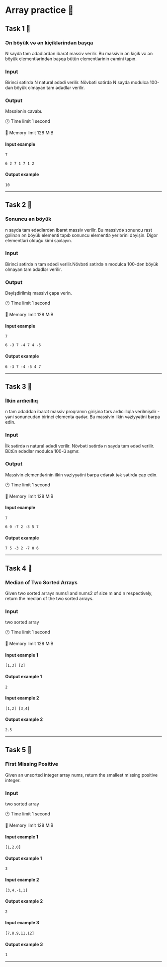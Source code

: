 # Array practice 🧠

## Task 1 🎯

### Ən böyük və ən kiçiklərindən başqa
N sayda tam ədədlərdən ibarət massiv verilir. Bu massivin ən kiçik və ən böyük elementlərindən başqa bütün elementlərinin cəmini tapın.

### Input
Birinci sətirdə N natural ədədi verilir. Növbəti sətirdə N sayda modulca 100-dən böyük olmayan tam ədədlər verilir.

### Output
Məsələnin cavabı.

:clock2: Time limit 1 second

:floppy_disk: Memory limit 128 MiB

#### Input example 

    7
    
    6 2 7 1 7 1 2

#### Output example 

    10
    
---

## Task 2 🎯

### Sonuncu ən böyük
n sayda tam ədədlərdən ibarət massiv verilir. Bu massivdə sonuncu rast gəlinən ən böyük elementi tapıb sonuncu elementlə yerlərini dəyişin. Digər elementləri olduğu kimi saxlayın.

### Input
Birinci sətirdə n tam ədədi verilir.Növbəti sətirdə n modulca 100-dən böyük olmayan tam ədədlər verilir.

### Output
Dəyişdirilmiş massivi çapa verin.

:clock2: Time limit 1 second

:floppy_disk: Memory limit 128 MiB

#### Input example 

    7
    
    6 -3 7 -4 7 4 -5
    
#### Output example 

    6 -3 7 -4 -5 4 7
---

## Task 3 🎯

### İlkin ardıcıllıq
n tam ədəddən ibarət massiv proqramın girişinə tərs ardıcıllıqla verilmişdir - yəni sonuncudan birinci elementə qədər. Bu massivin ilkin vəziyyətini bərpa edin.

### Input
İlk sətirdə n natural ədədi verilir. Növbəti sətirdə n sayda tam ədəd verilir. Bütün ədədlər modulca 100-ü aşmır.

### Output
Massivin elementlərinin ilkin vəziyyətini bərpa edərək tək sətirdə çap edin.

:clock2: Time limit 1 second

:floppy_disk: Memory limit 128 MiB

#### Input example 

    7
    
    6 0 -7 2 -3 5 7
    
#### Output example 

    7 5 -3 2 -7 0 6
---

## Task 4 🎯

### Median of Two Sorted Arrays
Given two sorted arrays nums1 and nums2 of size m and n respectively, return the median of the two sorted arrays.

### Input
two sorted array

:clock2: Time limit 1 second

:floppy_disk: Memory limit 128 MiB

#### Input example 1

    [1,3] [2]
    
#### Output example 1

    2
    
#### Input example 2

    [1,2] [3,4]
    
#### Output example 2

    2.5
---


## Task 5 🎯

### First Missing Positive
Given an unsorted integer array nums, return the smallest missing positive integer.

### Input
two sorted array

:clock2: Time limit 1 second

:floppy_disk: Memory limit 128 MiB

#### Input example 1

    [1,2,0]
    
#### Output example 1

    3
    
#### Input example 2

    [3,4,-1,1]
    
#### Output example 2

    2
    
#### Input example 3

    [7,8,9,11,12]
    
#### Output example 3

    1   
---
